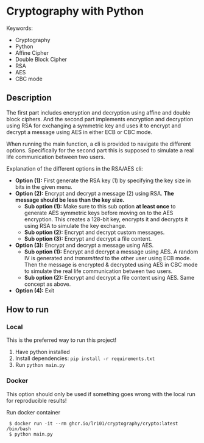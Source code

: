 # Cryptography with Python

Keywords:
- Cryptography
- Python
- Affine Cipher
- Double Block Cipher
- RSA
- AES
- CBC mode

## Description

The first part includes encryption and decryption using affine and double block ciphers.
And the second part implements encryption and decryption using RSA for exchanging a symmetric key and uses it to encrypt and decrypt a message using AES in either ECB or CBC mode.

When running the main function, a cli is provided to navigate the different options. 
Specifically for the second part this is supposed to simulate a real life communication between two users.

Explanation of the different options in the RSA/AES cli:

- **Option (1):** First generate the RSA key (1) by specifying the key size in bits in the given menu.
- **Option (2):** Encrypt and decrypt a message (2) using RSA. **The message should be less than the key size.**
  - **Sub option (1):** Make sure to this sub option **at least once** to generate AES symmetric keys before moving on to the AES encryption. This creates a 128-bit key, encrypts it and decrypts it using RSA to simulate the key exchange.
  - **Sub option (2):** Encrypt and decrypt custom messages.
  - **Sub option (3):** Encrypt and decrypt a file content.
- **Option (3):** Encrypt and decrypt a message using AES.
  - **Sub option (1):** Encrypt and decrypt a message using AES. A random IV is generated and *transmitted* to the other user using ECB mode. Then the message is encrypted & decrypted using AES in CBC mode to simulate the real life communication between two users.
  - **Sub option (2):** Encrypt and decrypt a file content using AES. Same concept as above.
- **Option (4):** Exit

## How to run

### Local

This is the preferred way to run this project!

1. Have python installed
2. Install dependencies: `pip install -r requirements.txt`
3. Run `python main.py`

### Docker

This option should only be used if something goes wrong with the local run for reproducible results!

Run docker container
 ```shell
  $ docker run -it --rm ghcr.io/lr101/cryptography/crypto:latest /bin/bash
  $ python main.py
 ```